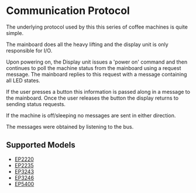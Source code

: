 # Communication Protocol

The underlying protocol used by this this series of coffee machines is quite simple.

The mainboard does all the heavy lifting and the display unit is only responsible for I/O.

Upon powering on, the Display unit issues a 'power on' command and then continues to poll the machine status from the mainboard using a request message. The mainboard replies to this request with a message containing all LED states.

If the user presses a button this information is passed along in a message to the mainboard. Once the user releases the button the display returns to sending status requests.

If the machine is off/sleeping no messages are sent in either direction.

The messages were obtained by listening to the bus.

## Supported Models

+ [EP2220](../EP2220/protocol.md)
+ [EP2235](../EP2235/protocol.md)
+ [EP3243](../EP3243/protocol.md)
+ [EP3246](../EP3246/protocol.md)
+ [EP5400](../EP5400/protocol.md)

